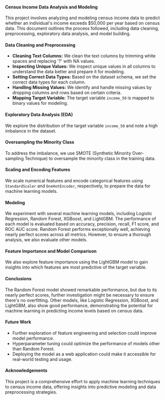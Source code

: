 #### Census Income Data Analysis and Modeling

This project involves analyzing and modeling census income data to predict whether an individual's income exceeds $50,000 per year based on census data. This document outlines the process followed, including data cleaning, preprocessing, exploratory data analysis, and model building.

#### Data Cleaning and Preprocessing

- **Cleaning Text Columns:** We clean the text columns by trimming white spaces and replacing '?' with NA values.
- **Inspecting Unique Values:** We inspect unique values in all columns to understand the data better and prepare it for modeling.
- **Setting Correct Data Types:** Based on the dataset schema, we set the correct data types for each column.
- **Handling Missing Values:** We identify and handle missing values by dropping columns and rows based on certain criteria.
- **Mapping Target Variable:** The target variable `income_50` is mapped to binary values for modeling.

#### Exploratory Data Analysis (EDA)

We explore the distribution of the target variable `income_50` and note a high imbalance in the dataset.

#### Oversampling the Minority Class

To address the imbalance, we use SMOTE (Synthetic Minority Over-sampling Technique) to oversample the minority class in the training data.

#### Scaling and Encoding Features

We scale numerical features and encode categorical features using `StandardScaler` and `OneHotEncoder`, respectively, to prepare the data for machine learning models.

#### Modeling

We experiment with several machine learning models, including Logistic Regression, Random Forest, XGBoost, and LightGBM. The performance of each model is evaluated based on accuracy, precision, recall, F1 score, and ROC AUC score. Random Forest performs exceptionally well, achieving nearly perfect scores across all metrics. However, to ensure a thorough analysis, we also evaluate other models.

#### Feature Importance and Model Comparison

We also explore feature importance using the LightGBM model to gain insights into which features are most predictive of the target variable.

#### Conclusions

The Random Forest model showed remarkable performance, but due to its nearly perfect scores, further investigation might be necessary to ensure there's no overfitting. Other models, like Logistic Regression, XGBoost, and LightGBM, also show good performance, demonstrating the potential for machine learning in predicting income levels based on census data.

#### Future Work

- Further exploration of feature engineering and selection could improve model performance.
- Hyperparameter tuning could optimize the performance of models other than Random Forest.
- Deploying the model as a web application could make it accessible for real-world testing and usage.

#### Acknowledgements

This project is a comprehensive effort to apply machine learning techniques to census income data, offering insights into predictive modeling and data preprocessing strategies.
